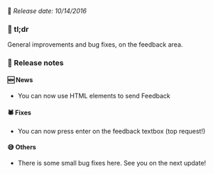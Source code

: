 <!--Version name: v1.2.151)-->
<!--Released at: 10/14/2016)-->
<!--Brief description: General improvements and bug fixes, on the feedback area)-->

📅 _Release date: 10/14/2016_

### 💬 tl;dr
General improvements and bug fixes, on the feedback area.

### 📰 Release notes
#### 🆕 News
* You can now use HTML elements to send Feedback

#### 🕷 Fixes
* You can now press enter on the feedback textbox (top request!)

#### 😅 Others
* There is some small bug fixes here. See you on the next update!